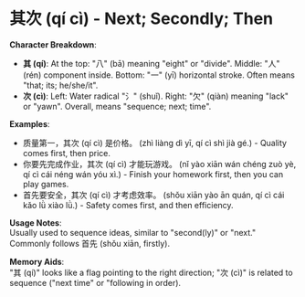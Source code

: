 # **其次 (qí cì) - Next; Secondly; Then**

**Character Breakdown**:  
- **其 (qí)**: At the top: "八" (bā) meaning "eight" or "divide". Middle: "人" (rén) component inside. Bottom: "一" (yī) horizontal stroke. Often means "that; its; he/she/it".  
- **次 (cì)**: Left: Water radical "氵" (shuǐ). Right: "欠" (qiàn) meaning "lack" or "yawn". Overall, means "sequence; next; time".

**Examples**:  
- 质量第一，其次 (qí cì) 是价格。 (zhì liàng dì yī, qí cì shì jià gé.) - Quality comes first, then price.  
- 你要先完成作业，其次 (qí cì) 才能玩游戏。 (nǐ yào xiān wán chéng zuò yè, qí cì cái néng wán yóu xì.) - Finish your homework first, then you can play games.  
- 首先要安全，其次 (qí cì) 才考虑效率。 (shǒu xiān yào ān quán, qí cì cái kǎo lǜ xiào lǜ.) - Safety comes first, and then efficiency.

**Usage Notes**:  
Usually used to sequence ideas, similar to "second(ly)" or "next." Commonly follows 首先 (shǒu xiān, firstly).

**Memory Aids**:  
"其 (qí)" looks like a flag pointing to the right direction; "次 (cì)" is related to sequence ("next time" or "following in order).